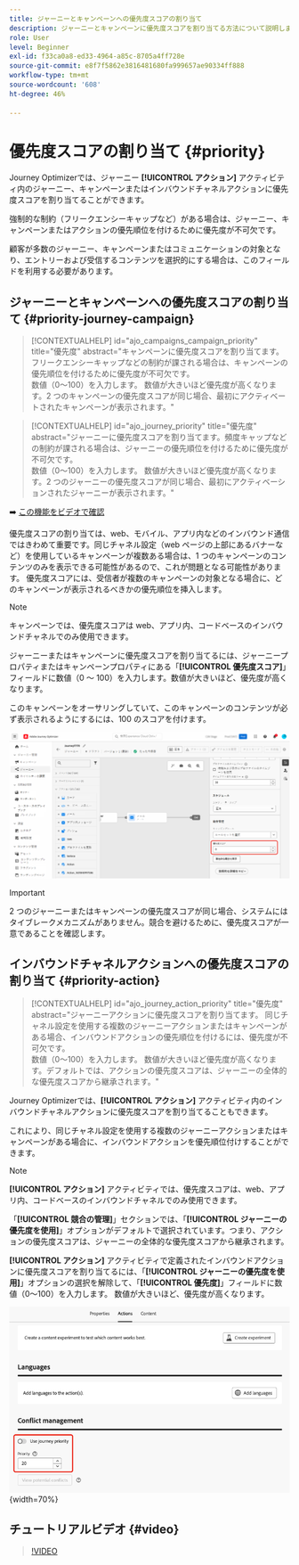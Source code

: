 ```yaml
---
title: ジャーニーとキャンペーンへの優先度スコアの割り当て
description: ジャーニーとキャンペーンに優先度スコアを割り当てる方法について説明します。
role: User
level: Beginner
exl-id: f33ca0a8-ed33-4964-a85c-8705a4ff728e
source-git-commit: e8f7f5862e3816481680fa999657ae90334ff888
workflow-type: tm+mt
source-wordcount: '608'
ht-degree: 46%

---
```


# 優先度スコアの割り当て {#priority}

Journey Optimizerでは、ジャーニー **[!UICONTROL アクション]** アクティビティ内のジャーニー、キャンペーンまたはインバウンドチャネルアクションに優先度スコアを割り当てることができます。

強制的な制約（フリークエンシーキャップなど）がある場合は、ジャーニー、キャンペーンまたはアクションの優先順位を付けるために優先度が不可欠です。

顧客が多数のジャーニー、キャンペーンまたはコミュニケーションの対象となり、エントリーおよび受信するコンテンツを選択的にする場合は、このフィールドを利用する必要があります。

## ジャーニーとキャンペーンへの優先度スコアの割り当て {#priority-journey-campaign}

>[!CONTEXTUALHELP]
>id="ajo_campaigns_campaign_priority"
>title="優先度"
>abstract="キャンペーンに優先度スコアを割り当てます。フリークエンシーキャップなどの制約が課される場合は、キャンペーンの優先順位を付けるために優先度が不可欠です。</br> 数値（0～100）を入力します。 数値が大きいほど優先度が高くなります。2 つのキャンペーンの優先度スコアが同じ場合、最初にアクティベートされたキャンペーンが表示されます。"

>[!CONTEXTUALHELP]
>id="ajo_journey_priority"
>title="優先度"
>abstract="ジャーニーに優先度スコアを割り当てます。頻度キャップなどの制約が課される場合は、ジャーニーの優先順位を付けるために優先度が不可欠です。</br> 数値（0～100）を入力します。 数値が大きいほど優先度が高くなります。2 つのジャーニーの優先度スコアが同じ場合、最初にアクティベーションされたジャーニーが表示されます。"

➡️ [この機能をビデオで確認](#video)

優先度スコアの割り当ては、web、モバイル、アプリ内などのインバウンド通信ではきわめて重要です。同じチャネル設定（web ページの上部にあるバナーなど）を使用しているキャンペーンが複数ある場合は、1 つのキャンペーンのコンテンツのみを表示できる可能性があるので、これが問題となる可能性があります。 優先度スコアには、受信者が複数のキャンペーンの対象となる場合に、どのキャンペーンが表示されるべきかの優先順位を挿入します。

>[!NOTE]
>
>キャンペーンでは、優先度スコアは web、アプリ内、コードベースのインバウンドチャネルでのみ使用できます。

ジャーニーまたはキャンペーンに優先度スコアを割り当てるには、ジャーニープロパティまたはキャンペーンプロパティにある「**[!UICONTROL 優先度スコア]**」フィールドに数値（0 ～ 100）を入力します。数値が大きいほど、優先度が高くなります。

このキャンペーンをオーサリングしていて、このキャンペーンのコンテンツが必ず表示されるようにするには、100 のスコアを付けます。

![](assets/priority-score.png)

>[!IMPORTANT]
>
>2 つのジャーニーまたはキャンペーンの優先度スコアが同じ場合、システムにはタイブレークメカニズムがありません。競合を避けるために、優先度スコアが一意であることを確認します。

## インバウンドチャネルアクションへの優先度スコアの割り当て {#priority-action}

>[!CONTEXTUALHELP]
>id="ajo_journey_action_priority"
>title="優先度"
>abstract="ジャーニーアクションに優先度スコアを割り当てます。 同じチャネル設定を使用する複数のジャーニーアクションまたはキャンペーンがある場合、インバウンドアクションの優先順位を付けるには、優先度が不可欠です。</br> 数値（0～100）を入力します。 数値が大きいほど優先度が高くなります。デフォルトでは、アクションの優先度スコアは、ジャーニーの全体的な優先度スコアから継承されます。"

Journey Optimizerでは、**[!UICONTROL アクション]** アクティビティ内のインバウンドチャネルアクションに優先度スコアを割り当てることもできます。

これにより、同じチャネル設定を使用する複数のジャーニーアクションまたはキャンペーンがある場合に、インバウンドアクションを優先順位付けすることができます。

>[!NOTE]
>
>**[!UICONTROL アクション]** アクティビティでは、優先度スコアは、web、アプリ内、コードベースのインバウンドチャネルでのみ使用できます。

「**[!UICONTROL 競合の管理]**」セクションでは、「**[!UICONTROL ジャーニーの優先度を使用]**」オプションがデフォルトで選択されています。つまり、アクションの優先度スコアは、ジャーニーの全体的な優先度スコアから継承されます。

**[!UICONTROL アクション]** アクティビティで定義されたインバウンドアクションに優先度スコアを割り当てるには、「**[!UICONTROL ジャーニーの優先度を使用]**」オプションの選択を解除して、「**[!UICONTROL 優先度]**」フィールドに数値（0～100）を入力します。 数値が大きいほど、優先度が高くなります。

![](assets/action-journey-priority-score.png){width=70%}

## チュートリアルビデオ {#video}

>[!VIDEO](https://video.tv.adobe.com/v/3445002?quality=12&captions=jpn)
